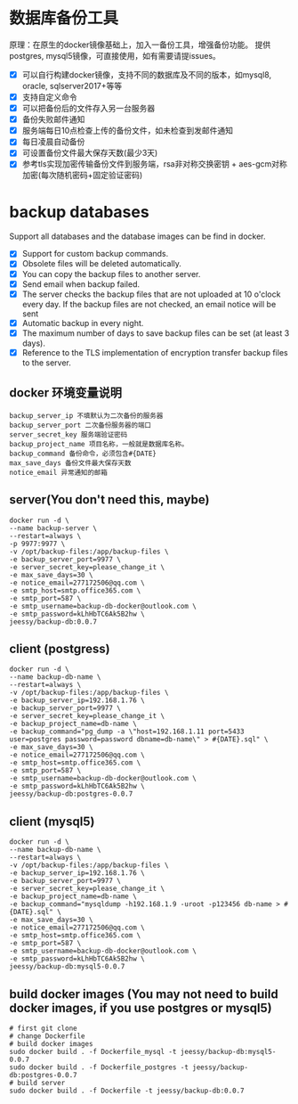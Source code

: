 # 数据库备份工具
  原理：在原生的docker镜像基础上，加入一备份工具，增强备份功能。
  提供postgres, mysql5镜像，可直接使用，如有需要请提issues。
  - [X] 可以自行构建docker镜像，支持不同的数据库及不同的版本，如mysql8, oracle, sqlserver2017+等等
  - [X] 支持自定义命令
  - [X] 可以把备份后的文件存入另一台服务器
  - [X] 备份失败邮件通知
  - [X] 服务端每日10点检查上传的备份文件，如未检查到发邮件通知
  - [X] 每日凌晨自动备份
  - [X] 可设置备份文件最大保存天数(最少3天)
  - [X] 参考tls实现加密传输备份文件到服务端，rsa非对称交换密钥 + aes-gcm对称加密(每次随机密码+固定验证密码)

# backup databases
  Support all databases and the database images can be find in docker.
  - [X] Support for custom backup commands.
  - [X] Obsolete files will be deleted automatically.
  - [X] You can copy the backup files to another server.
  - [x] Send email when backup failed.
  - [x] The server checks the backup files that are not uploaded at 10 o'clock every day. If the backup files are not checked, an email notice will be sent
  - [x] Automatic backup in every night.
  - [x] The maximum number of days to save backup files can be set (at least 3 days).
  - [x] Reference to the TLS implementation of encryption transfer backup files to the server.

## docker 环境变量说明
```
backup_server_ip 不填默认为二次备份的服务器
backup_server_port 二次备份服务器的端口
server_secret_key 服务端验证密码
backup_project_name 项目名称，一般就是数据库名称。
backup_command 备份命令，必须包含#{DATE}
max_save_days 备份文件最大保存天数
notice_email 异常通知的邮箱
```

## server(You don't need this, maybe)
```
docker run -d \
--name backup-server \
--restart=always \
-p 9977:9977 \
-v /opt/backup-files:/app/backup-files \
-e backup_server_port=9977 \
-e server_secret_key=please_change_it \
-e max_save_days=30 \
-e notice_email=277172506@qq.com \
-e smtp_host=smtp.office365.com \
-e smtp_port=587 \
-e smtp_username=backup-db-docker@outlook.com \
-e smtp_password=kLhHbTC6Ak5B2hw \
jeessy/backup-db:0.0.7
```

## client (postgress)
```
docker run -d \
--name backup-db-name \
--restart=always \
-v /opt/backup-files:/app/backup-files \
-e backup_server_ip=192.168.1.76 \
-e backup_server_port=9977 \
-e server_secret_key=please_change_it \
-e backup_project_name=db-name \
-e backup_command="pg_dump -a \"host=192.168.1.11 port=5433 user=postgres password=password dbname=db-name\" > #{DATE}.sql" \
-e max_save_days=30 \
-e notice_email=277172506@qq.com \
-e smtp_host=smtp.office365.com \
-e smtp_port=587 \
-e smtp_username=backup-db-docker@outlook.com \
-e smtp_password=kLhHbTC6Ak5B2hw \
jeessy/backup-db:postgres-0.0.7
```

## client (mysql5)
```
docker run -d \
--name backup-db-name \
--restart=always \
-v /opt/backup-files:/app/backup-files \
-e backup_server_ip=192.168.1.76 \
-e backup_server_port=9977 \
-e server_secret_key=please_change_it \
-e backup_project_name=db-name \
-e backup_command="mysqldump -h192.168.1.9 -uroot -p123456 db-name > #{DATE}.sql" \
-e max_save_days=30 \
-e notice_email=277172506@qq.com \
-e smtp_host=smtp.office365.com \
-e smtp_port=587 \
-e smtp_username=backup-db-docker@outlook.com \
-e smtp_password=kLhHbTC6Ak5B2hw \
jeessy/backup-db:mysql5-0.0.7
```

## build docker images (You may not need to build docker images, if you use postgres or mysql5)
```
# first git clone
# change Dockerfile
# build docker images
sudo docker build . -f Dockerfile_mysql -t jeessy/backup-db:mysql5-0.0.7
sudo docker build . -f Dockerfile_postgres -t jeessy/backup-db:postgres-0.0.7
# build server
sudo docker build . -f Dockerfile -t jeessy/backup-db:0.0.7
```
